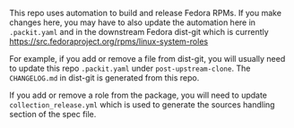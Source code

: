 This repo uses automation to build and release Fedora RPMs.  If you make
changes here, you may have to also update the automation here in `.packit.yaml`
and in the downstream Fedora dist-git which is currently
https://src.fedoraproject.org/rpms/linux-system-roles

For example, if you add or remove a file from dist-git, you will usually need to
update this repo `.packit.yaml` under `post-upstream-clone`.  The `CHANGELOG.md`
in dist-git is generated from this repo.

If you add or remove a role from the package, you will need to update
`collection_release.yml` which is used to generate the sources handling section
of the spec file.

